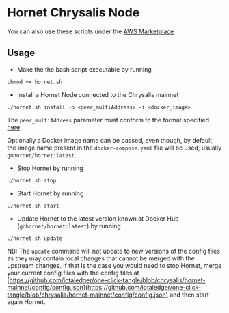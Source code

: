 # Hornet Chrysalis Node

You can also use these scripts under the [AWS Marketplace](./README_AWS.md)

## Usage

* Make the the bash script executable by running

```
chmod +x hornet.sh
```

* Install a Hornet Node connected to the Chrysalis mainnet

```
./hornet.sh install -p <peer_multiAddress> -i <docker_image>
```

The `peer_multiAddress` parameter must conform to the format specified [here](https://hornet.docs.iota.org/post_installation/peering.html)

Optionally a Docker image name can be passed, even though, by default, the image name present in the `docker-compose.yaml` file will be used, usually `gohornet/hornet:latest`. 

* Stop Hornet by running
```
./hornet.sh stop
```

* Start Hornet by running
```
./hornet.sh start
```

* Update Hornet to the latest version known at Docker Hub (`gohornet/hornet:latest`) by running
```
./hornet.sh update
```

NB: The `update` command will not update to new versions of the config files as they may contain local changes that cannot be merged with the upstream changes. If that is the case you would need to stop Hornet, merge your current config files with the config files at [https://github.com/iotaledger/one-click-tangle/blob/chrysalis/hornet-mainnet/config/config.json](https://github.com/iotaledger/one-click-tangle/blob/chrysalis/hornet-mainnet/config/config.json) and then start again Hornet. 
